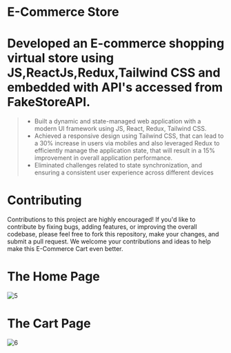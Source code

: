 # E-Commerce Store
# Developed an E-commerce shopping virtual store using JS,ReactJs,Redux,Tailwind CSS and embedded with API's accessed from FakeStoreAPI.
> * Built a dynamic and state-managed web application with a modern UI framework using JS, React, Redux, Tailwind CSS.
> * Achieved a responsive design using Tailwind CSS, that can lead to a 30% increase in users via mobiles and also leveraged Redux to efficiently manage the application state, that will result in a 15% improvement in overall application performance.
> * Eliminated challenges related to state synchronization, and ensuring a consistent user experience across different devices

# Contributing
Contributions to this project are highly encouraged! If you'd like to contribute by fixing bugs, adding features, or improving the overall codebase, please feel free to fork this repository, make your changes, and submit a pull request. We welcome your contributions and ideas to help make this E-Commerce Cart even better.

# The Home Page
![5](https://github.com/abhishektyagi88/E-Commerce-Store/assets/146976779/b80aa0c1-5472-4e4b-8546-b87888f0a210)

# The Cart Page
![6](https://github.com/abhishektyagi88/E-Commerce-Store/assets/146976779/08bf442b-8f01-4f6b-b639-ace59eb49469)

